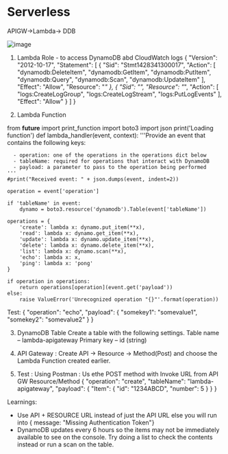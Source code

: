 # Serverless
APIGW->Lambda-> DDB


![image](https://github.com/user-attachments/assets/2391d93c-5f76-4896-bafe-dffdf452053c)


1. Lambda Role - to access DynamoDB abd CloudWatch logs
   {
"Version": "2012-10-17",
"Statement": [
{
  "Sid": "Stmt1428341300017",
  "Action": [
    "dynamodb:DeleteItem",
    "dynamodb:GetItem",
    "dynamodb:PutItem",
    "dynamodb:Query",
    "dynamodb:Scan",
    "dynamodb:UpdateItem"
  ],
  "Effect": "Allow",
  "Resource": "*"
},
{
  "Sid": "",
  "Resource": "*",
  "Action": [
    "logs:CreateLogGroup",
    "logs:CreateLogStream",
    "logs:PutLogEvents"
  ],
  "Effect": "Allow"
}
]
}

2. Lambda Function

from __future__ import print_function
import boto3
import json
print('Loading function')
def lambda_handler(event, context):
    '''Provide an event that contains the following keys:

      - operation: one of the operations in the operations dict below
      - tableName: required for operations that interact with DynamoDB
      - payload: a parameter to pass to the operation being performed
    '''
    #print("Received event: " + json.dumps(event, indent=2))

    operation = event['operation']

    if 'tableName' in event:
        dynamo = boto3.resource('dynamodb').Table(event['tableName'])

    operations = {
        'create': lambda x: dynamo.put_item(**x),
        'read': lambda x: dynamo.get_item(**x),
        'update': lambda x: dynamo.update_item(**x),
        'delete': lambda x: dynamo.delete_item(**x),
        'list': lambda x: dynamo.scan(**x),
        'echo': lambda x: x,
        'ping': lambda x: 'pong'
    }

    if operation in operations:
        return operations[operation](event.get('payload'))
    else:
        raise ValueError('Unrecognized operation "{}"'.format(operation))

Test:
{
    "operation": "echo",
    "payload": {
        "somekey1": "somevalue1",
        "somekey2": "somevalue2"
    }
}

3. DynamoDB Table
   Create a table with the following settings.
   Table name – lambda-apigateway
   Primary key – id (string)

4. API Gateway : Create API -> Resource -> Method(Post) and choose the Lambda Function created earlier.

5. Test :
   Using Postman : Us ethe POST method with Invoke URL from API GW Resource/Method
      {
    "operation": "create",
    "tableName": "lambda-apigateway",
    "payload": {
        "Item": {
            "id": "1234ABCD",
            "number": 5
        }
    }
}


Learnings: 
- Use API + RESOURCE URL instead of just the API URL else you will run into { message: "Missing Authentication Token"}
- DynamoDB updates every 6 hours so the items may not be immediately available to see on the console. Try doing a list to check the contents instead or run a scan on the table. 
